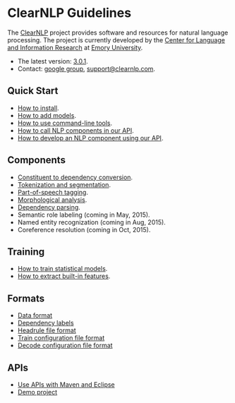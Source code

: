 # ClearNLP Guidelines

The [ClearNLP](https://github.com/clir/clearnlp) project provides software and resources for natural language processing.  The project is currently developed by the [Center for Language and Information Research](http://nlp.mathcs.emory.edu) at [Emory University](http://emory.edu).

* The latest version: [3.0.1](http://search.maven.org/#artifactdetails%7Cedu.emory.clir%7Cclearnlp%7C3.0.1%7Cjar).
* Contact: [google group](https://groups.google.com/forum/?fromgroups#!forum/clearnlp), [support@clearnlp.com](support@clearnlp.com).

## Quick Start

* [How to install](md/getting_started/installation.md).
* [How to add models](md/getting_started/models.md).
* [How to use command-line tools](md/getting_started/command_line_tools.md).
* [How to call NLP components in our API](https://github.com/clir/clearnlp-tutorial/blob/master/src/main/java/edu/emory/clir/clearnlp/tutorial/NLPDecodeTutorial.java).
* [How to develop an NLP component using our API](md/api/develop_nlp_component.md).

## Components

* [Constituent to dependency conversion](md/components/dependency_conversion.md).
* [Tokenization and segmentation](md/components/tokenization.md).
* [Part-of-speech tagging](md/components/pos_tagging.md).
* [Morphological analysis](md/components/morphological_analysis.md).
* [Dependency parsing](md/components/dependency_parsing.md).
* Semantic role labeling (coming in May, 2015).
* Named entity recognization (coming in Aug, 2015).
* Coreference resolution (coming in Oct, 2015).

## Training

* [How to train statistical models](md/training/training_guidelines.md).
* [How to extract built-in features](md/training/feature_extraction.md).

## Formats

* [Data format](md/formats/data_format.md)
* [Dependency labels](md/dependency/dependency_guidelines.md)
* [Headrule file format](md/formats/headrule_file_format.md)
* [Train configuration file format](md/formats/configuration/config_train.md)
* [Decode configuration file format](md/formats/configuration/config_decode.md)

## APIs

* [Use APIs with Maven and Eclipse](md/api/using_apis.md)
* [Demo project](md/demo/clearnlp_demo.md) 
